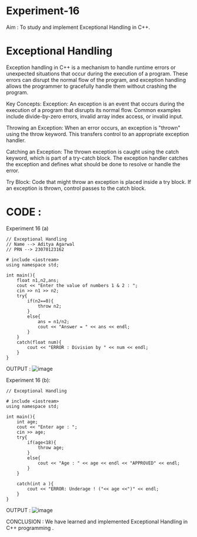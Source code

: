 # Experiment-16
Aim : To study and implement Exceptional Handling in C++.
# Exceptional Handling 
Exception handling in C++ is a mechanism to handle runtime errors or unexpected situations that occur during the execution of a program. These errors can disrupt the normal flow of the program, and exception handling allows the programmer to gracefully handle them without crashing the program.

Key Concepts:
Exception: An exception is an event that occurs during the execution of a program that disrupts its normal flow. Common examples include divide-by-zero errors, invalid array index access, or invalid input.

Throwing an Exception: When an error occurs, an exception is "thrown" using the throw keyword. This transfers control to an appropriate exception handler.

Catching an Exception: The thrown exception is caught using the catch keyword, which is part of a try-catch block. The exception handler catches the exception and defines what should be done to resolve or handle the error.

Try Block: Code that might throw an exception is placed inside a try block. If an exception is thrown, control passes to the catch block.

# CODE :
Experiment 16 (a)
```
// Exceptional Handling 
// Name --> Aditya Agarwal
// PRN --> 23070123162

# include <iostream>
using namespace std;

int main(){
    float n1,n2,ans;
    cout << "Enter the value of numbers 1 & 2 : ";
    cin >> n1 >> n2;
    try{
        if(n2==0){
            throw n2;
        }
        else{
            ans = n1/n2;
            cout << "Answer = " << ans << endl;
        }
    }
    catch(float num){
        cout << "ERROR : Division by " << num << endl;
    }
}
```
OUTPUT :
![image](https://github.com/user-attachments/assets/9da485b1-c786-45c4-911f-8613ce8adb73)

Experiment 16 (b):
```
// Exceptional Handling 

# include <iostream>
using namespace std;

int main(){
    int age;
    cout << "Enter age : ";
    cin >> age;
    try{
        if(age<18){
            throw age;
        }
        else{
            cout << "Age : " << age << endl << "APPROVED" << endl;
        }
    }

    catch(int a ){
        cout << "ERROR: Underage ! ("<< age <<")" << endl;
    }
}
```
OUTPUT :
![image](https://github.com/user-attachments/assets/82a549b4-4a7f-44ac-80d5-626d3003d930)

CONCLUSION :
We have learned and implemented Exceptional Handling in C++ programming .

